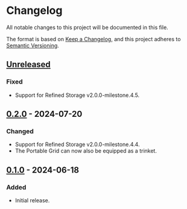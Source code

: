# Changelog

All notable changes to this project will be documented in this file.

The format is based on [Keep a Changelog](https://keepachangelog.com/en/1.0.0/), and this project adheres
to [Semantic Versioning](https://semver.org/spec/v2.0.0.html).

## [Unreleased]

### Fixed

-   Support for Refined Storage v2.0.0-milestone.4.5.

## [0.2.0] - 2024-07-20

### Changed

-   Support for Refined Storage v2.0.0-milestone.4.4.
-   The Portable Grid can now also be equipped as a trinket.

## [0.1.0] - 2024-06-18

### Added

-   Initial release.

[Unreleased]: https://github.com/refinedmods/refinedstorage-trinkets-integration/compare/v0.2.0...HEAD

[0.2.0]: https://github.com/refinedmods/refinedstorage-trinkets-integration/compare/v0.1.0...v0.2.0

[0.1.0]: https://github.com/refinedmods/refinedstorage-trinkets-integration/compare/d7be9c1c8ca55cdff8c09b314e1f0f423c9462d3...v0.1.0
